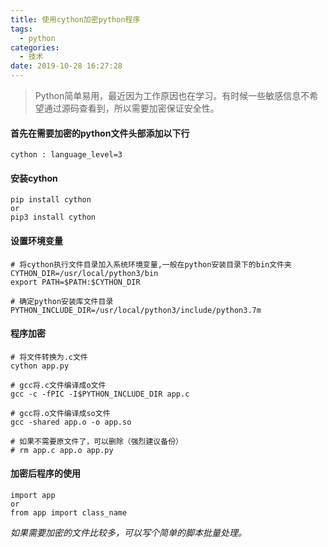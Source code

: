 ```yaml
---
title: 使用cython加密python程序
tags:
  - python
categories:
  - 技术
date: 2019-10-28 16:27:28
---
```


>Python简单易用，最近因为工作原因也在学习。有时候一些敏感信息不希望通过源码查看到，所以需要加密保证安全性。

<!-- more -->

#### 首先在需要加密的python文件头部添加以下行
```
cython : language_level=3
```

#### 安装cython
```
pip install cython
or
pip3 install cython
```
#### 设置环境变量
```
# 将cython执行文件目录加入系统环境变量,一般在python安装目录下的bin文件夹
CYTHON_DIR=/usr/local/python3/bin
export PATH=$PATH:$CYTHON_DIR

# 确定python安装库文件目录
PYTHON_INCLUDE_DIR=/usr/local/python3/include/python3.7m
```

#### 程序加密
```
# 将文件转换为.c文件
cython app.py

# gcc将.c文件编译成o文件
gcc -c -fPIC -I$PYTHON_INCLUDE_DIR app.c 

# gcc将.o文件编译成so文件
gcc -shared app.o -o app.so

# 如果不需要原文件了，可以删除（强烈建议备份）
# rm app.c app.o app.py
```

#### 加密后程序的使用
```
import app
or
from app import class_name
```

*如果需要加密的文件比较多，可以写个简单的脚本批量处理。*

















